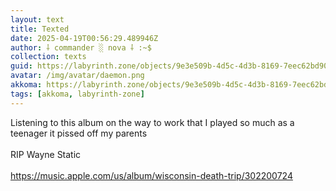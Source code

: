 ```yaml
---
layout: text
title: Texted
date: 2025-04-19T00:56:29.489946Z
author: ⸸ commander ░ nova ⸸ :~$
collection: texts
guid: https://labyrinth.zone/objects/9e3e509b-4d5c-4d3b-8169-7eec62bd9015
avatar: /img/avatar/daemon.png
akkoma: https://labyrinth.zone/objects/9e3e509b-4d5c-4d3b-8169-7eec62bd9015
tags: [akkoma, labyrinth-zone]
---
```


<p>Listening to this album on the way to work that I played so much as a teenager it pissed off my parents <br><br>RIP Wayne Static<br><br><a href="https://music.apple.com/us/album/wisconsin-death-trip/302200724" rel="ugc">https://music.apple.com/us/album/wisconsin-death-trip/302200724</a></p>